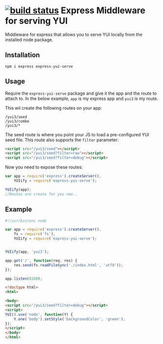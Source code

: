 [![build status](https://secure.travis-ci.org/davglass/express-yui-serve.png)](http://travis-ci.org/davglass/express-yui-serve)
Express Middleware for serving YUI
==================================

Middleware for express that allows you to serve YUI locally
from the installed node package.


Installation
------------
    npm i express express-yui-serve


Usage
-----

Require the `express-yui-serve` package and give it the app and the route to attach to.
In the below example, `app` is my express app and `yui3` is my route.

This wil create the following routes on your app:

    /yui3/seed
    /yui3/combo
    /yui3/*

The seed route is where you point your JS to load a pre-configured YUI seed file.
This route also supports the `filter` parameter:

```html
<script src="/yui3/seed"></script>
<script src="/yui3/seed?filter=raw"></script>
<script src="/yui3/seed?filter=debug"></script>
```

Now you need to expose these routes:

```javascript
var app = require('express').createServer(),
    YUIify = require('express-yui-serve');

YUIify(app);
//Routes are create for you now..
```

Example
-------

```javascript
#!/usr/bin/env node

var app = require('express').createServer(),
    fs = require('fs'),
    YUIify = require('express-yui-serve');


YUIify(app, 'yui3');

app.get('/', function(req, res) {
    res.send(fs.readFileSync('./index.html', 'utf8'));
});

app.listen(8100);
```

```html
<!doctype html>
<html>

<body>
<script src="/yui3/seed?filter=debug"></script>
<script>
YUI().use('node', function(Y) {
    Y.one('body').setStyle('backgroundColor', 'green');
});
</script>
</body>
</html>
```
